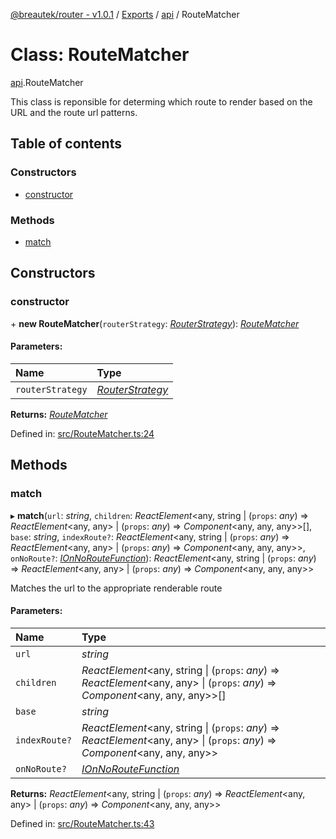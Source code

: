 [@breautek/router - v1.0.1](../README.md) / [Exports](../modules.md) / [api](../modules/api.md) / RouteMatcher

# Class: RouteMatcher

[api](../modules/api.md).RouteMatcher

This class is reponsible for determing which route to render
based on the URL and the route url patterns.

## Table of contents

### Constructors

- [constructor](api.routematcher.md#constructor)

### Methods

- [match](api.routematcher.md#match)

## Constructors

### constructor

\+ **new RouteMatcher**(`routerStrategy`: [*RouterStrategy*](routerstrategy.routerstrategy-1.md)): [*RouteMatcher*](routematcher.routematcher-1.md)

#### Parameters:

Name | Type |
:------ | :------ |
`routerStrategy` | [*RouterStrategy*](routerstrategy.routerstrategy-1.md) |

**Returns:** [*RouteMatcher*](routematcher.routematcher-1.md)

Defined in: [src/RouteMatcher.ts:24](https://github.com/breautek/router/blob/06b4d2d/src/RouteMatcher.ts#L24)

## Methods

### match

▸ **match**(`url`: *string*, `children`: *ReactElement*<any, string \| (`props`: *any*) => *ReactElement*<any, any\> \| (`props`: *any*) => *Component*<any, any, any\>\>[], `base`: *string*, `indexRoute?`: *ReactElement*<any, string \| (`props`: *any*) => *ReactElement*<any, any\> \| (`props`: *any*) => *Component*<any, any, any\>\>, `onNoRoute?`: [*IOnNoRouteFunction*](../interfaces/routematcher.ionnoroutefunction.md)): *ReactElement*<any, string \| (`props`: *any*) => *ReactElement*<any, any\> \| (`props`: *any*) => *Component*<any, any, any\>\>

Matches the url to the appropriate renderable route

#### Parameters:

Name | Type |
:------ | :------ |
`url` | *string* |
`children` | *ReactElement*<any, string \| (`props`: *any*) => *ReactElement*<any, any\> \| (`props`: *any*) => *Component*<any, any, any\>\>[] |
`base` | *string* |
`indexRoute?` | *ReactElement*<any, string \| (`props`: *any*) => *ReactElement*<any, any\> \| (`props`: *any*) => *Component*<any, any, any\>\> |
`onNoRoute?` | [*IOnNoRouteFunction*](../interfaces/routematcher.ionnoroutefunction.md) |

**Returns:** *ReactElement*<any, string \| (`props`: *any*) => *ReactElement*<any, any\> \| (`props`: *any*) => *Component*<any, any, any\>\>

Defined in: [src/RouteMatcher.ts:43](https://github.com/breautek/router/blob/06b4d2d/src/RouteMatcher.ts#L43)
